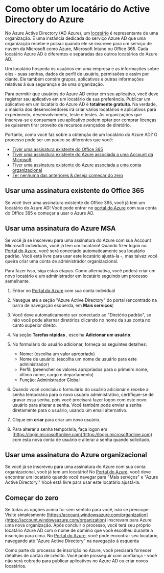 <properties
    pageTitle="Como obter um locatário do Azure AD | Microsoft Azure"
    description="Como obter um locatário do Active Directory do Azure para registrar e criação de aplicativos."
    services="active-directory"
    documentationCenter=""
    authors="dstrockis"
    manager="terrylan"
    editor=""/>

<tags
    ms.service="active-directory"
    ms.workload="identity"
    ms.tgt_pltfrm="na"
    ms.devlang="na"
    ms.topic="hero-article"
    ms.date="09/28/2015"
    ms.author="dastrock"/>

# <a name="how-to-get-an-azure-active-directory-tenant"></a>Como obter um locatário do Active Directory do Azure

No Azure Active Directory (AD Azure), um [locatário](https://msdn.microsoft.com/library/azure/jj573650.aspx#BKMK_WhatIsAnAzureADTenant) é representante de uma organização.  É uma instância dedicada do serviço Azure AD que uma organização recebe e possui quando ele se inscreve para um serviço de nuvem da Microsoft como Azure, Microsoft Intune ou Office 365.  Cada locatário Azure AD é diferentes e separadas das outros locatários do Azure AD.  

Um locatário hospeda os usuários em uma empresa e as informações sobre eles - suas senhas, dados de perfil de usuário, permissões e assim por diante.  Ele também contém grupos, aplicativos e outras informações relativas à sua segurança e de uma organização.

Para permitir que usuários do Azure AD entrar em seu aplicativo, você deve registrar seu aplicativo em um locatário de sua preferência.  Publicar um aplicativo em um locatário do Azure AD é **totalmente gratuita**.  Na verdade, a maioria dos desenvolvedores irá criar vários locatários e aplicativos para experimento, desenvolvimento, teste e testes.  As organizações que Inscreva-se e consumam seu aplicativo podem optar por comprar licenças se quiserem tirar proveito de recursos avançados de diretório.

Portanto, como você faz sobre a obtenção de um locatário do Azure AD?  O processo pode ser um pouco se diferentes que você:

- [Tiver uma assinatura existente do Office 365](#use-an-existing-office-365-subscription)
- [Tiver uma assinatura existente do Azure associada a uma Account da Microsoft](#use-an-msa-azure-subscription)
- [Tiver uma assinatura existente do Azure associada a uma conta organizacional](#use-an-organizational-azure-subscription)
- [Ter nenhuma das anteriores & deseja começar do zero](#start-from-scratch)

## <a name="use-an-existing-office-365-subscription"></a>Usar uma assinatura existente do Office 365
Se você tiver uma assinatura existente do Office 365, você já tem um locatário do Azure AD! Você pode entrar no [portal do Azure](https://portal.azure.com) com sua conta do Office 365 e começar a usar o Azure AD.

## <a name="use-an-msa-azure-subscription"></a>Usar uma assinatura do Azure MSA
Se você já se inscreveu para uma assinatura do Azure com sua Account Microsoft individuais, você já tem um locatário!  Quando fizer logon no [Portal do Azure](https://portal.azure.com), você será conectado automaticamente seu locatário padrão. Você está livre para usar este locatário ajustá-la -, mas talvez você queira criar uma conta de administrador organizacional.

Para fazer isso, siga estas etapas.  Como alternativa, você poderá criar um novo locatário e um administrador em locatário seguindo um processo semelhante.

1.  Entrar no [Portal do Azure](https://portal.azure.com) com sua conta individual
2.  Navegue até a seção "Azure Active Directory" do portal (encontrado na barra de navegação esquerda, em **Mais serviços**)
3.  Você deve automaticamente ser conectado ao "Diretório padrão", se não você pode alternar diretórios clicando no nome da sua conta no canto superior direito.
4.  Na seção **Tarefas rápidas** , escolha **Adicionar um usuário**.
5.  No formulário do usuário adicionar, forneça os seguintes detalhes:

    - Nome: (escolha um valor apropriado)
    - Nome de usuário: (escolha um nome de usuário para este administrador)
    - Perfil: (preencher os valores apropriados para o primeiro nome, último nome, cargo e departamento)
    - Função: Administrador Global

6.  Quando você concluiu o formulário do usuário adicionar e recebe a senha temporária para o novo usuário administrativo, certifique-se de gravar essa senha, pois você precisará fazer logon com este novo usuário para alterar a senha. Você também pode enviar a senha diretamente para o usuário, usando um email alternativo.
7.  Clique em **criar** para criar um novo usuário.
8.  Para alterar a senha temporária, faça logon em [https://login.microsoftonline.com](https://login.microsoftonline.com) com esta nova conta de usuário e alterar a senha quando solicitado.


## <a name="use-an-organizational-azure-subscription"></a>Usar uma assinatura do Azure organizacional
Se você já se inscreveu para uma assinatura do Azure com sua conta organizacional, você já tem um locatário!  No [Portal do Azure](https://portal.azure.com), você deve encontrar um locatário quando você navegar para "Mais serviços" e "Azure Active Directory."  Você está livre para usar este locatário ajustá-la. 


## <a name="start-from-scratch"></a>Começar do zero
Se todas as opções acima for sem sentido para você, não se preocupe.  Visite simplesmente [https://account.windowsazure.com/organization](https://account.windowsazure.com/organization) inscrevam para Azure uma nova organização.  Após concluir o processo, você terá seu próprio locatário Azure AD com o nome de domínio que você escolheu durante a inscrição para cima.  No [Portal do Azure](https://portal.azure.com), você pode encontrar seu locatário, navegando até "Azure Active Directory" na navegação à esquerda

Como parte do processo de inscrição no Azure, você precisará fornecer detalhes de cartão de crédito.  Você pode prosseguir com confiança - você não será cobrado para publicar aplicativos no Azure AD ou criar novos locatários.
